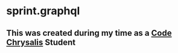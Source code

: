 # sprint.graphql
## This was created during my time as a [Code Chrysalis](https://codechrysalis.io) Student